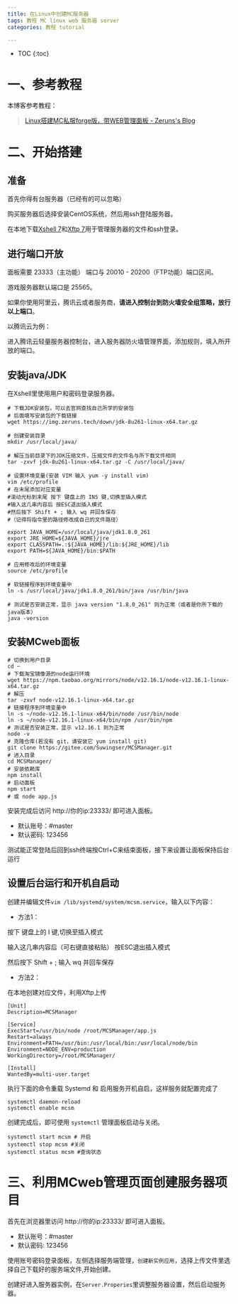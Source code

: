 ```yaml
---
title: 在Linux中创建MC服务器
tags: 教程 MC linux web 服务器 server 
categories: 教程 tutorial

---
```


* TOC
{:toc}


# 一、参考教程

本博客参考教程：

> [Linux搭建MC私服forge版，带WEB管理面板 - Zeruns's Blog](https://blog.zeruns.tech/archives/584.html)

# 二、开始搭建

## 准备

首先你得有台服务器（已经有的可以忽略）

购买服务器后选择安装CentOS系统，然后用ssh登陆服务器。

在本地下载[Xshell 7](https://www.xshell.com/zh/xshell/)和[Xftp 7](https://www.xshell.com/zh/xftp/)用于管理服务器的文件和ssh登录。

## 进行端口开放

面板需要 23333（主功能） 端口与 20010 - 20200（FTP功能）端口区间。

游戏服务器默认端口是 25565。

如果你使用阿里云，腾讯云或者服务商，**请进入控制台到防火墙安全组策略，放行以上端口**。

以腾讯云为例：

进入腾讯云轻量服务器控制台，进入服务器防火墙管理界面，添加规则，填入所开放的端口。



## 安装java/JDK

在Xshell里使用用户和密码登录服务器。

```shell
# 下载JDK安装包，可以去官网查找自己所学的安装包
# 后面填写安装包的下载链接
wget https://img.zeruns.tech/down/jdk-8u261-linux-x64.tar.gz

# 创建安装目录
mkdir /usr/local/java/

# 解压当前目录下的JDK压缩文件，压缩文件的文件名与所下载文件相同
tar -zxvf jdk-8u261-linux-x64.tar.gz -C /usr/local/java/

# 设置环境变量(安装 VIM 输入 yum -y install vim)
vim /etc/profile
# 在末尾添加对应变量
#滚动光标到末尾 按下 键盘上的 INS 键,切换至插入模式
#输入这几串内容后 按ESC退出插入模式 
#然后按下 Shift + ; 输入 wq 并回车保存
#（记得将指令里的路径修改成自己的文件路径）

export JAVA_HOME=/usr/local/java/jdk1.8.0_261   
export JRE_HOME=${JAVA_HOME}/jre
export CLASSPATH=.:${JAVA_HOME}/lib:${JRE_HOME}/lib
export PATH=${JAVA_HOME}/bin:$PATH

# 应用修改后的环境变量
source /etc/profile

# 软链接程序到环境变量中
ln -s /usr/local/java/jdk1.8.0_261/bin/java /usr/bin/java

# 测试是否安装正常，显示 java version "1.8.0_261" 则为正常（或者是你所下载的java版本）
java -version

```

## 安装MCweb面板

```shell
# 切换到用户目录
cd ~
# 下载淘宝镜像源的node运行环境
wget https://npm.taobao.org/mirrors/node/v12.16.1/node-v12.16.1-linux-x64.tar.gz
# 解压
tar -zxvf node-v12.16.1-linux-x64.tar.gz
# 链接程序到环境变量中
ln -s ~/node-v12.16.1-linux-x64/bin/node /usr/bin/node
ln -s ~/node-v12.16.1-linux-x64/bin/npm /usr/bin/npm
# 测试是否安装正常，显示 v12.16.1 则为正常
node -v
# 克隆仓库(若没有 git，请安装它 yum install git)
git clone https://gitee.com/Suwingser/MCSManager.git
# 进入目录
cd MCSManager/
# 安装依赖库
npm install
# 启动面板
npm start 
# 或 node app.js

```

安装完成后访问 http://你的ip:23333/ 即可进入面板。

- 默认账号：#master
- 默认密码: 123456

测试能正常登陆后回到ssh终端按Ctrl+C来结束面板，接下来设置让面板保持后台运行

## 设置后台运行和开机自启动

创建并编辑文件`vim /lib/systemd/system/mcsm.service`，输入以下内容：

- 方法1：

按下 键盘上的 I 键,切换至插入模式

输入这几串内容后（可右键直接粘贴） 按ESC退出插入模式

然后按下 Shift + ; 输入 wq 并回车保存

- 方法2：

在本地创建对应文件，利用Xftp上传

```
[Unit]
Description=MCSManager

[Service]
ExecStart=/usr/bin/node /root/MCSManager/app.js
Restart=always
Environment=PATH=/usr/bin:/usr/local/bin:/usr/local/node/bin
Environment=NODE_ENV=production
WorkingDirectory=/root/MCSManager/

[Install]
WantedBy=multi-user.target

```

执行下面的命令重载 Systemd 和 启用服务开机自启，这样服务就配置完成了

```shell
systemctl daemon-reload
systemctl enable mcsm
```

创建完成后，即可使用 `systemctl` 管理面板启动与关闭。

```shell
systemctl start mcsm # 开启
systemctl stop mcsm #关闭
systemctl status mcsm #查询状态
```

# 三、利用MCweb管理页面创建服务器项目

首先在浏览器里访问 http://你的ip:23333/ 即可进入面板。

- 默认账号：#master
- 默认密码: 123456

使用账号密码登录面板，左侧选择服务端管理，`创建新实例应用`，选择上传文件里选择自己下载好的服务端文件,开始创建。

创建好进入服务器实例，在`Server.Properies`里调整服务器设置，然后启动服务器。
